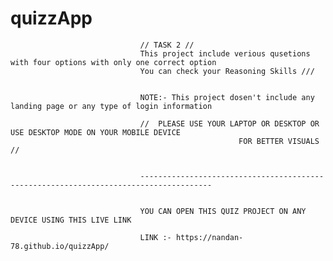 # quizzApp
                                 // TASK 2 // 
                                 This project include verious qusetions with four options with only one correct option
                                 You can check your Reasoning Skills /// 
                                 
                                 
                                 NOTE:- This project dosen't include any landing page or any type of login information
                                 
                                 //  PLEASE USE YOUR LAPTOP OR DESKTOP OR USE DESKTOP MODE ON YOUR MOBILE DEVICE 
                                                       FOR BETTER VISUALS                                         //
                                                       
                                                       
                                 --------------------------------------------------------------------------------------
                                 
                                 
                                 YOU CAN OPEN THIS QUIZ PROJECT ON ANY DEVICE USING THIS LIVE LINK
                                 
                                 LINK :- https://nandan-78.github.io/quizzApp/
